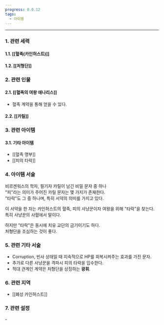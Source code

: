 ```yaml
---
progress: 0.0.12
tags:
  - 아이템
---
```

---
### 1. 관련 세력 
#### 1.1. [[혈족(카인허스트)]]
#### 1.2. [[처형단]]

### 2. 관련 인물
#### 2.1. [[혈족의 여왕 애나리스]]
- 혈족 계약을 통해 얻을 수 있다.
#### 2.2. [[카릴]]

### 3. 관련 아이템
#### 3.1. 기타 아이템
- [[혈족 명부]]
- [[피의 타락]]
### 4. 아이템 서술
비르겐워스의 학자, 필기자 카릴이 남긴 비밀 문자 중 하나  
"피"라는 의미가 주어진 카릴 문자는 몇 가지가 존재한다.  
"타락"도 그 중 하나며, 특히 서약의 의미를 가지고 있다.  
  
이 서약을 한 자는 카인허스트의 혈족, 피의 사냥꾼이자 여왕을 위해 "타락"을 찾는다. 특히 사냥꾼의 사혈에서 말이다.  
  
하지만 "타락"은 동시에 치유 교단의 금기이기도 하다.  
처형단을 조심하는 것이 좋다.

### 5. 관련 기타 서술
- Corruption, 빈사 상태일 때 지속적으로 HP를 회복시켜주는 효과를 가진 문자.
- 추가로 다른 사냥꾼을 격파시 피의 타락을 입수한다.  
- 적대 관계인 계약은 처형단을 상징하는 **광휘**.

### 6. 관련 지역
- [[폐성 카인허스트]]

### 7. 관련 설정
\-